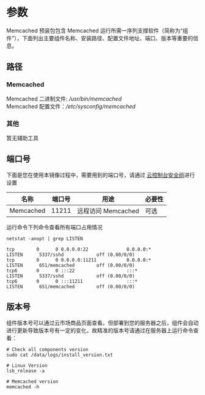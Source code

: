 # 参数

Memcached 预装包包含 Memcached 运行所需一序列支撑软件（简称为“组件”），下面列出主要组件名称、安装路径、配置文件地址、端口、版本等重要的信息。

## 路径

### Memcached

Memcached 二进制文件: */usr/bin/memcached*  
Memcached 配置文件：*/etc/sysconfig/memcached*  

### 其他

暂无辅助工具

## 端口号

下面是您在使用本镜像过程中，需要用到的端口号，请通过 [云控制台安全组](https://support.websoft9.com/docs/faq/zh/tech-instance.html)进行设置

| 名称 | 端口号 | 用途 |  必要性 |
| --- | --- | --- | --- |
| Memcached | 11211 | 远程访问 Memcached | 可选 |

运行命令下列命令查看所有端口占用情况
```
netstat -anopt | grep LISTEN

tcp        0      0 0.0.0.0:22              0.0.0.0:*               LISTEN      5337/sshd            off (0.00/0/0)
tcp        0      0 0.0.0.0:11211           0.0.0.0:*               LISTEN      651/memcached        off (0.00/0/0)
tcp6       0      0 :::22                   :::*                    LISTEN      5337/sshd            off (0.00/0/0)
tcp6       0      0 :::11211                :::*                    LISTEN      651/memcached        off (0.00/0/0)
```

## 版本号

组件版本号可以通过云市场商品页面查看。但部署到您的服务器之后，组件会自动进行更新导致版本号有一定的变化，故精准的版本号请通过在服务器上运行命令查看：

```shell
# Check all components version
sudo cat /data/logs/install_version.txt

# Linux Version
lsb_release -a

# Memcached version
memcached -h
```